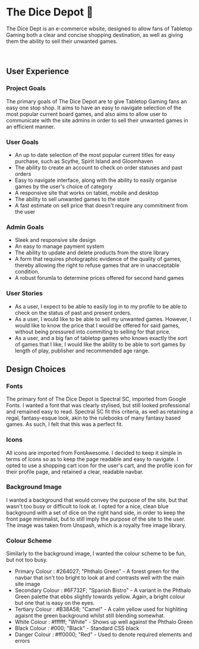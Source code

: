 <h1>The Dice Depot 🎲</h1>

<p>The Dice Dept is an e-commerce wbsite, designed to allow fans of Tabletop Gaming both a clear and concise shopping destination, 
as well as giving them the ability to sell their unwanted games.</p>

<br>

<h2>User Experience</h2>

<h3>Project Goals</h3>

<p>The primary goals of The Dice Depot are to give Tabletop Gaming fans an easy one stop shop. It aims to have an easy to navigate selection of the most popular current board
games, and also aims to allow user to communicate with the site admins in order to sell their unwanted games in an efficient manner.</p>

<h3>User Goals</h3>
<ul>
    <li>An up to date selection of the most popular current titles for easy purchase, such as Scythe, Spirit Island and Gloomhaven</li>
    <li>The ability to create an account to check on order statuses and past orders</li>
    <li>Easy to navigate interface, along with the ability to easily organise games by the user's choice of category</li>
    <li>A responsive site that works on tablet, mobile and desktop</li>
    <li>The ability to sell unwanted games to the store</li>
    <li>A fast estimate on sell price that doesn't require any commitment from the user</li>
</ul>

<h3>Admin Goals</h3>
<ul>
    <li>Sleek and responsive site design</li>
    <li>An easy to manage payment system</li>
    <li>The ability to update and delete products from the store library</li>
    <li>A form that requires photographic evidence of the quality of games, thereby allowing the right to refuse games that are in unacceptable condition.</li>
    <li>A robust forumla to determine prices offered for second hand games</li>
</ul>

<h3>User Stories</h3>

<ul>
    <li>As a user, I expect to be able to easily log in to my profile to be able to check on the status of past and present orders.</li>
    <li>As a user, I would like to be able to sell my unwanted games. However, I would like to know the price that I would be offered for said games,
    without being pressured into commiting to selling for that price.</li>
    <li>As a user, and a big fan of tabletop games who knows exactly the sort of games that I like, 
    I would like the ability to be able to sort games by length of play, publisher and recommended age range.</li>
</ul>

<h2>Design Choices</h2>

<h3>Fonts</h3>

<p>The primary font of The Dice Depot is Spectral SC, imported from Google Fonts. I wanted a font that was clearly stylised, but still looked professional
and remained easy to read. Spectral SC fit this criteria, as well as retaining a regal, fantasy-esque look, akin to the rulebooks of many fantasy based games.
As such, I felt that this was a perfect fit.</p>

<h3>Icons</h3>

<p>All icons are imported from FontAwesome. I decided to keep it simple in terms of icons so as to keep the page readable and easy to navigate. I opted to use a shopping
cart icon for the user's cart, and the profile icon for their profile page, and retained a clear, readable navbar.</p>

<h3>Background Image</h3>

<p>I wanted a background that would convey the purpose of the site, but that wasn't too busy or difficult to look at. I opted for a nice, clean blue background with a set of dice on
the right hand side, in order to keep the front page minimalist, but to still imply the purpose of the site to the user. The image was taken from Unspash, which is a royalty free image library.</p>

<h3>Colour Scheme</h3>

<p>Similarly to the background image, I wanted the colour scheme to be fun, but not too busy.</p>

<ul>
    <li>Primary Colour : #264027; "Phthalo Green" - A forest green for the navbar that isn't too bright to look at and contrasts well with the main site image</li>
    <li>Secondary Colour : #6F732F; "Spanish Bistro" - A variant in the Phthalo Green palette that ebbs slightly towards yellow. Again, a bright colour but one that is easy on the eyes.</li>
    <li>Tertiary Colour : #B38A58; "Camel" - A calm yellow used for highliting agaisnt the green background whilst still blending somewhat.</li>
    <li>White Colour : #ffffff; "White" - Shows up well against the Phthalo Green</li>
    <li>Black Colour : #000; "Black" - Standard CSS black</li>
    <li>Danger Colour : #ff0000; "Red" - Used to denote required elements and errors</li>
</ul>

